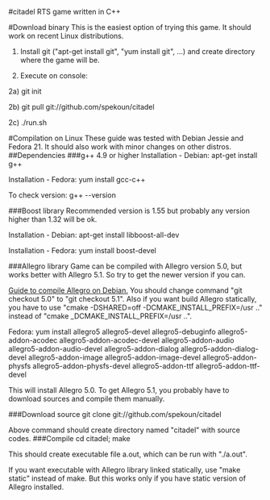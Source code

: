 #citadel
RTS game written in C++

#Download binary
This is the easiest option of trying this game. It should work on recent Linux distributions.

1) Install git ("apt-get install git", "yum install git", ...) and create directory where the game will be.

2) Execute on console: 

2a) git init

2b) git pull git://github.com/spekoun/citadel

2c) ./run.sh


#Compilation on Linux
These guide was tested with Debian Jessie and Fedora 21. It should also work with minor changes on other distros. 
##Dependencies
###g++ 4.9 or higher
Installation - Debian: apt-get install g++

Installation - Fedora: yum install gcc-c++

To check version: g++ --version

###Boost library
Recommended version is 1.55 but probably any version higher than 1.32 will be ok.

Installation - Debian: apt-get install libboost-all-dev

Installation - Fedora: yum install boost-devel

###Allegro library
Game can be compiled with Allegro version 5.0, but works better with Allegro 5.1. So try to get the newer version if you can.

[Guide to compile Allegro on Debian.](https://wiki.allegro.cc/index.php?title=Install_Allegro5_From_Git/Linux/Debian) 
You should change command "git checkout 5.0" to "git checkout 5.1". Also if you want build Allegro statically, you have to use "cmake -DSHARED=off -DCMAKE_INSTALL_PREFIX=/usr .." instead of "cmake _DCMAKE_INSTALL_PREFIX=/usr ..".

Fedora: yum install allegro5 allegro5-devel allegro5-debuginfo allegro5-addon-acodec allegro5-addon-acodec-devel allegro5-addon-audio allegro5-addon-audio-devel allegro5-addon-dialog allegro5-addon-dialog-devel allegro5-addon-image allegro5-addon-image-devel allegro5-addon-physfs allegro5-addon-physfs-devel allegro5-addon-ttf allegro5-addon-ttf-devel

This will install Allegro 5.0. To get Allegro 5.1, you probably have to download sources and compile them manually.

###Download source
git clone git://github.com/spekoun/citadel

Above command should create directory named "citadel" with source codes.
###Compile
cd citadel; make

This should create executable file a.out, which can be run with "./a.out".

If you want executable with Allegro library linked statically, use "make static" instead of make. But this works only if you have static version of Allegro installed.



